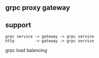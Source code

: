 grpc proxy gateway
------------------
support
-------
````
grpc service -> gateway -> grpc service
http         -> gateway -> grpc service
````

grpc load balancing